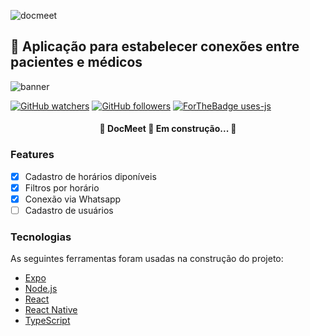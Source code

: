 ![docmeet](https://user-images.githubusercontent.com/55006796/89908310-1aec7b00-dbc4-11ea-9696-8b52567745f8.PNG)

## 🚀 Aplicação para estabelecer conexões entre pacientes e médicos

![banner](https://user-images.githubusercontent.com/55006796/89910202-56884480-dbc6-11ea-8521-6935ee58b8cf.jpg)

[![GitHub watchers](https://img.shields.io/github/watchers/felipelsouza/StrapDown.js.svg?style=social&label=Watch&maxAge=2592000)](https://GitHub.com/felipelsouza/StrapDown.js/watchers/)
[![GitHub followers](https://img.shields.io/github/followers/felipelsouza.svg?style=social&label=Follow&maxAge=2592000)](https://github.com/felipelsouza?tab=followers)
[![ForTheBadge uses-js](http://ForTheBadge.com/images/badges/uses-js.svg)](http://ForTheBadge.com)

<h4 align="center"> 
	🚧  DocMeet 🚀 Em construção...  🚧
</h4>

### Features

- [x] Cadastro de horários diponíveis
- [x] Filtros por horário
- [x] Conexão via Whatsapp 
- [ ] Cadastro de usuários

### Tecnologias

As seguintes ferramentas foram usadas na construção do projeto:

- [Expo](https://expo.io/)
- [Node.js](https://nodejs.org/en/)
- [React](https://pt-br.reactjs.org/)
- [React Native](https://reactnative.dev/)
- [TypeScript](https://www.typescriptlang.org/)
